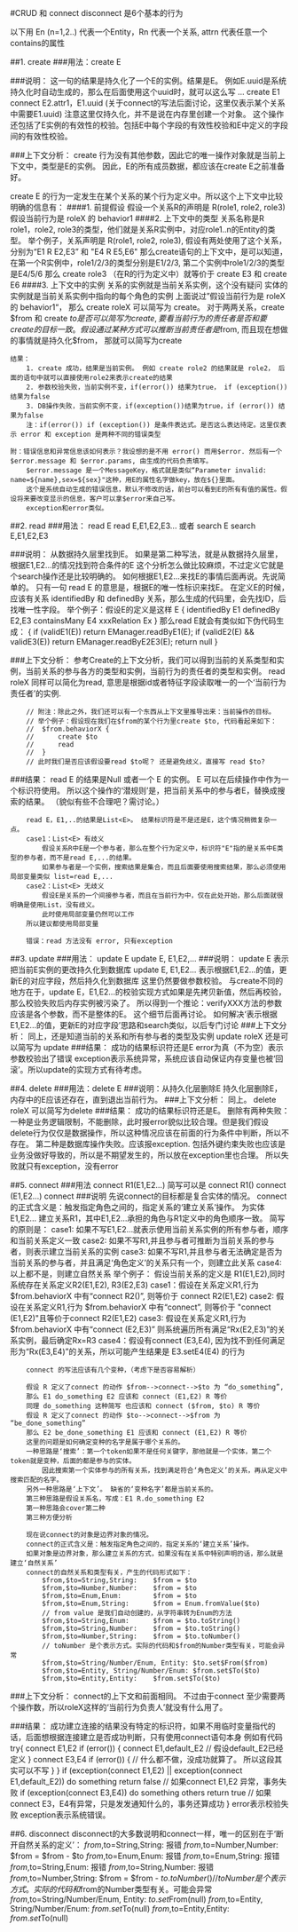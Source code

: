 ﻿

#CRUD 和 connect disconnect 是6个基本的行为


以下用 En (n=1,2..) 代表一个Entity，Rn 代表一个关系, attrn 代表任意一个contains的属性

##1. create
###用法：create E
	
###说明：
这一句的结果是持久化了一个E的实例。结果是E。
例如E.uuid是系统持久化时自动生成的，那么在后面使用这个uuid时，就可以这么写
...
create E1
connect E2.attr1，E1.uuid (关于connect的写法后面讨论，这里仅表示某个关系中需要E1.uuid)
注意这里仅持久化，并不是说在内存里创建一个对象。
这个操作还包括了E实例的有效性的校验。包括E中每个字段的有效性校验和E中定义的字段间的有效性校验。
		

###上下文分析：
create 行为没有其他参数，因此它的唯一操作对象就是当前上下文中，类型是E的实例。
因此，E的所有成员数据，都应该在create E之前准备好。
		
create E 的行为一定发生在某个关系的某个行为定义中。所以这个上下文中比较明确的信息有：
####1. 前提假设
	假设一个关系R的声明是 R(role1, role2, role3)
	假设当前行为是 roleX 的 behavior1
####2. 上下文中的类型
	关系名称是R
	role1，role2, role3的类型，他们就是关系R实例中，对应role1..n的Entity的类型。
		举个例子，关系声明是 R(role1, role2, role3), 假设有两处使用了这个关系，分别为“E1 R E2,E3” 和 "E4 R E5,E6"
		那么create语句的上下文中，是可以知道，在第一个R实例中，role1/2/3的类型分别是E1/2/3, 第二个实例中role1/2/3的类型是E4/5/6
		那么 create role3 （在R的行为定义中）就等价于 create E3 和 create E6
####3. 上下文中的实例
	关系的实例就是当前关系实例，这个没有疑问
	实体的实例就是当前关系实例中指向的每个角色的实例
	上面说过”假设当前行为是 roleX 的 behavior1“， 那么 create roleX 可以简写为 create。
	对于两两关系，create $from 和 create $to 是否可以简写为create , 要看当前行为的责任者是否和要create的目标一致。假设通过某种方式可
	以推断当前责任者是$from, 而且现在想做的事情就是持久化$from， 那就可以简写为create
	
	结果：
		1. create 成功，结果是当前实例。 例如 create role2 的结果就是 role2， 后面的语句中就可以直接使用role2来表示create的结果
		2. 参数校验失败，当前实例不变，if(error()) 结果为true， if (exception()) 结果为false
		3. DB操作失败，当前实例不变，if(exception())结果为true，if (error()) 结果为false
		注：if(error()) if (exception()) 是条件表达式。是否这么表达待定。这里仅表示 error 和 exception 是两种不同的错误类型
		
	附：错误信息和异常信息该如何表示？我设想的是不用 error() 而用$error. 然后有一个 $error.message 和 $error.params, 由生成的代码负责填写。
		$error.message 是一个MessageKey，格式就是类似“Parameter invalid: name=${name},sex=${sex}"这种，用E的属性名字做key，放在${}里面。
		这个是系统自动生成的错误信息，默认不修改的话，前台可以看到E的所有有值的属性。假设将来要改变显示的信息，客户可以拿$error来自己写。
		exception和error类似。
		
##2. read
###用法：
read E
read E,E1,E2,E3...
或者
search E
search E,E1,E2,E3
		
###说明：
	从数据持久层里找到E。 如果是第二种写法，就是从数据持久层里，根据E1,E2...的情况找到符合条件的E
	这个分析怎么做比较麻烦，不过定义它就是个search操作还是比较明确的。 如何根据E1,E2...来找E的事情后面再说。先说简单的。
	只有一句 read E 的意思是，根据E的唯一性标识来找E。
	在定义E的时候，应该有关系 identifiedBy 和 definedBy 关系，那么生成的代码里，会先找ID，后找唯一性字段。
	举个例子：假设E的定义是这样
		E {
			identifiedBy E1
			definedBy E2,E3
			containsMany E4
			xxxRelation Ex
		}
	那么read E就会有类似如下伪代码生成：
		{
			if (validE1(E))
				return EManager.readByE1(E);
			if (validE2(E) && validE3(E))
				return EManager.readByE2E3(E);
			return null
		}
		
###上下文分析：
		参考Create的上下文分析，我们可以得到当前的关系类型和实例，当前关系的参与各方的类型和实例，当前行为的责任者的类型和实例。
		read roleX 同样可以简化为read, 意思是根据id或者特征字段读取唯一的一个‘当前行为责任者’的实例.
		
		// 附注：除此之外，我们还可以有一个东西从上下文里推导出来：当前操作的目标。
		// 举个例子：假设现在我们在$from的某个行为里create $to, 代码看起来如下：
		// 	$from.behaviorX {
		// 		create $to
		// 		read
		// 	}
		// 此时我们是否应该假设要read $to呢？ 还是避免歧义，直接写 read $to?
		
###结果：
		read E 的结果是Null 或者一个 E 的实例。 E 可以在后续操作中作为一个标识符使用。
			所以这个操作的‘潜规则’是，把当前关系中的参与者E，替换成搜索的结果。 （貌似有些不合理吧？需讨论。）
		
		read E，E1,..的结果是List<E>。 结果标识符是不是还是E，这个情况稍微复杂一点。
		case1：List<E> 有歧义
			假设关系R中E是一个参与者，那么在整个行为定义中，标识符"E"指的是关系中E类型的参与者，而不是read E,...的结果。
			如果参与者是一个实例，搜索结果是集合，而且后面要使用搜索结果，那么必须使用局部变量类似 list=read E,...
		case2：List<E> 无歧义
			假设E是关系的一个间接参与者，而且在当前行为中，仅在此处开始，那么后面就很明确是使用List，没有歧义。
			此时使用局部变量仍然可以工作
		所以建议都使用局部变量
		
		错误：read 方法没有 error, 只有exception
		
##3. update
###用法：
update E
update E, E1,E2,...
###说明：
	update E 表示把当前E实例的更改持久化到数据库
	update E, E1,E2... 表示根据E1,E2...的值，更新E的对应字段，然后持久化到数据库
	这里仍然要做参数校验。
	与create不同的地方在于，update E，E1,E2...的校验实现方式如果是先拷贝新值，然后再校验，那么校验失败后内存实例被污染了。
	所以得到一个推论：verifyXXX方法的参数应该是各个参数，而不是整体的E。 这个细节后面再讨论。
	如何解决‘表示根据E1,E2...的值，更新E的对应字段’思路和search类似，以后专门讨论
###上下文分析：
	同上，还是知道当前的关系和所有参与者的类型及实例
	update roleX 还是可以简写为 update
###结果：
	成功的结果标识符还是E
	error为真（不为空）表示参数校验出了错误
	exception表示系统异常，系统应该自动保证内存变量也被‘回滚’。所以update的实现方式有待考虑。

##4. delete
###用法：delete E
###说明：从持久化层删除E
	持久化层删除E，内存中的E应该还存在，直到退出当前行为。
###上下文分析：
	同上。 delete roleX 可以简写为delete
###结果：
	成功的结果标识符还是E。
	删除有两种失败：
	一种是业务逻辑限制，不能删除，此时报error貌似比较合理。但是我们假设delete行为仅仅是数据操作，所以这种情况应该在前面的行为条件中判断，所以不存在。
	第二种是数据库操作失败。应该报exception. 包括外键约束失败也应该是业务没做好导致的，所以是不期望发生的，所以放在exception里也合理。
	所以失败就只有exception，没有error
		
##5. connect
###用法 connect R1(E1,E2...) 
		简写可以是
		 connect R1()
		 connect (E1,E2...)
		 connect
###说明
		先说connect的目标都是复合实体的情况。
		connect的正式含义是：触发指定角色之间的，指定关系的‘建立关系’操作。
		为实体 E1,E2... 建立关系R1，其中E1,E2...承担的角色与R1定义中的角色顺序一致。
		简写的原则是： 
		case1: 如果不写E1,E2...就表示使用当前关系实例的所有参与者，顺序和当前关系定义一致
		case2: 如果不写R1,并且参与者可推断为当前关系的参与者，则表示建立当前关系的实例
		case3: 如果不写R1,并且参与者无法确定是否为当前关系的参与者，并且满足‘角色定义’的关系只有一个，则建立此关系
		case4: 以上都不是，则建立自然关系
		举个例子：
		假设当前关系的定义是 R1(E1,E2),同时系统存在关系定义R2(E1,E2), R3(E2,E3)
		case1：假设在关系定义R1,行为 $from.behaviorX 中有“connect R2()”, 则等价于 connect R2(E1,E2)
		case2: 假设在关系定义R1,行为 $from.behaviorX 中有“connect”, 则等价于 "connect (E1,E2)"且等价于connect R2(E1,E2)
		case3: 假设在关系定义R1,行为 $from.behaviorX 中有“connect (E2,E3)” 则系统遍历所有满足“Rx(E2,E3)”的关系实例，最后确定Rx=R3
		case4：假设有connect (E3,E4), 因为找不到任何满足形为“Rx(E3,E4)”的关系，所以可能产生结果是 E3.setE4(E4) 的行为

		connect 的写法应该有几个变种，（考虑下是否容易解析）

		假设 R 定义了connect 的动作 $from-->connect-->$to 为 “do_something”,
		那么 E1 do_something E2 应该和 connect (E1,E2) R 等价
		同理 do_something 这种简写 也应该和 connect ($from, $to) R 等价
		假设 R 定义了connect 的动作 $to-->connect-->$from 为 “be_done_something”
		那么 E2 be_done_something E1 应该和 connect (E1,E2) R 等价
		这里的问题是如何确定变种的名字是属于哪个关系的。
		一种思路是‘搜索’：第一个token如果不是任何关键字，那他就是一个实体，第二个token就是变种，后面的都是参与的实体。 
			因此搜索第一个实体参与的所有关系，找到满足符合‘角色定义’的关系，再从定义中搜索匹配的名字。
		另外一种思路是‘上下文’。 缺省的‘变种名字’都是当前关系的。
		第三种思路是假设关系名，写成：E1 R.do_something E2
		第一种思路会cover第二种
		第三种方便分析
		
		现在说connect的对象是边界对象的情况。
		connect的正式含义是：触发指定角色之间的，指定关系的‘建立关系’操作。
		如果对象是边界对象，那么建立关系的方式，如果没有在关系中特别声明的话，那么就是建立‘自然关系’
		connect的自然关系和类型有关，产生的代码形式如下：
			$from,$to=String,String: 	$from = $to
			$from,$to=Number,Number: 	$from = $to
			$from,$to=Enum,Enum: 		$from = $to
			$from,$to=Enum,String: 		$from = Enum.fromValue($to)
			// from value 是我们自动创建的，从字符串转为Enum的方法
			$from,$to=String,Enum: 		$from = $to.toString()
			$from,$to=String,Number: 	$from = $to.toString()
			$from,$to=Number,String: 	$from = $to.toNumber()		
			// toNumber 是个表示方式。实际的代码和$from的Number类型有关，可能会异常
			$from,$to=String/Number/Enum, Entity: $to.set$From($from)
			$from,$to=Entity, String/Number/Enum: $from.set$To($to)
			$from,$to=Entity,Entity: 	$from.set$To($to)
				
###上下文分析：
connect的上下文和前面相同。
不过由于connect 至少需要两个操作数，所以roleX这样的‘当前行为负责人’就没有什么用了。
		
###结果：
		成功建立连接的结果没有特定的标识符，如果不用临时变量指代的话，后面想根据连接建立是否成功判断，只有使用connect语句本身
		例如有代码
		try{
			connect E1,E2
			if (error()) {
				connect E1,default_E2	// 假设default_E2已经定义
			}
			connect E3,E4
			if (error()) {
				// 什么都不做，没成功就算了。 所以这段其实可以不写
			}
		}
		if (exception(connect E1,E2) || exception(connect E1,default_E2))
			do something
			return false	// 如果connect E1,E2 异常，事务失败
		if (exception(connect E3,E4))
			do something others
			return true		// 如果connect E3，E4有异常，只是发发通知什么的，事务还算成功
		}
		error表示校验失败
		exception表示系统错误。
	
##6. disconnect
		disconnect的大多数说明和connect一样，唯一的区别在于‘断开自然关系的定义’：
		$from,$to=String,String: 	报错
		$from,$to=Number,Number: 	$from = $from - $to
		$from,$to=Enum,Enum: 		报错
		$from,$to=Enum,String: 		报错
		$from,$to=String,Enum: 		报错
		$from,$to=String,Number: 	报错
		$from,$to=Number,String: 	$from = $from - $to.toNumber()		
		// toNumber 是个表示方式。实际的代码和$from的Number类型有关。可能会异常
		$from,$to=String/Number/Enum, Entity: $to.set$From(null)
		$from,$to=Entity, String/Number/Enum: $from.set$To(null)
		$from,$to=Entity,Entity: 	$from.set$To(null)
